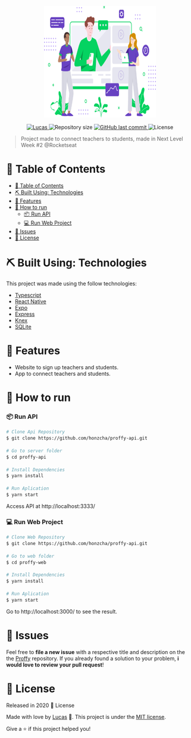 <p align="center">
  <a href="" rel="noopener">
 <img width=300px height=300px src="src\assets\images\landing.svg" alt="Project logo"></a>
</p>

<p align="center">	
<a href="https://www.linkedin.com/in/lucashgarcia/">
  <img alt="Lucas" src="https://img.shields.io/badge/-Lucas-8257E5?style=flat&logo=Linkedin&logoColor=white" />
  </a>
  
  <img alt="Repository size" src="https://img.shields.io/github/repo-size/honzcha/proffy-web?color=774DD6">

  <a href="https://github.com/honzcha/proffy-web/commits/master">
    <img alt="GitHub last commit" src="https://img.shields.io/github/last-commit/honzcha/proffy-web?color=774DD6">
  </a> 
  <img alt="License" src="https://img.shields.io/badge/license-MIT-8257E5">

</p>

> Project made to connect teachers to students, made in Next Level Week #2 @Rocketseat

# 📌 Table of Contents

- [📌 Table of Contents](#-table-of-contents)
- [⛏️ Built Using: Technologies](#️-built-using-technologies)
- [🚀 Features](#-features)
- [👷 How to run](#-how-to-run)
    - [📦 Run API](#-run-api)
    - [💻 Run Web Project](#-run-web-project)
- [🐛 Issues](#-issues)
- [📕 License](#-license)

# ⛏️ Built Using: Technologies

This project was made using the follow technologies:

<ul>
  <li><a href="https://www.typescriptlang.org/">Typescript</a></li>
  <li><a href="https://reactnative.dev/">React Native</a></li>
  <li><a href="https://expo.io/">Expo</a></li>
  <li><a href="https://expressjs.com/en/api.html#express">Express</a></li>
  <li><a href="http://knexjs.org/">Knex</a></li>
  <li><a href="https://www.sqlite.org">SQLite</a></li>
</ul>

# 🚀 Features

- Website to sign up teachers and students.
- App to connect teachers and students.

# 👷 How to run

### 📦 Run API

```bash
# Clone Api Repository
$ git clone https://github.com/honzcha/proffy-api.git

# Go to server folder
$ cd proffy-api

# Install Dependencies
$ yarn install

# Run Aplication
$ yarn start
```

Access API at http://localhost:3333/

### 💻 Run Web Project

```bash
# Clone Web Repository
$ git clone https://github.com/honzcha/proffy-api.git

# Go to web folder
$ cd proffy-web

# Install Dependencies
$ yarn install

# Run Aplication
$ yarn start
```

Go to http://localhost:3000/ to see the result.

# 🐛 Issues

Feel free to **file a new issue** with a respective title and description on the the [Proffy](https://github.com/honzcha/proffy-web/issues) repository. If you already found a solution to your problem, **i would love to review your pull request**!

# 📕 License

Released in 2020 📕 License

Made with love by [Lucas](https://github.com/honzcha) 🚀.
This project is under the [MIT license](https://github.com/honzcha/proffy-web/master/LICENSE).

Give a ⭐️ if this project helped you!
